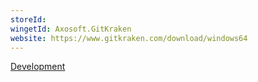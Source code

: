 ```yaml
---
storeId: 
wingetId: Axosoft.GitKraken
website: https://www.gitkraken.com/download/windows64
---
```


[Development](../Development.md)